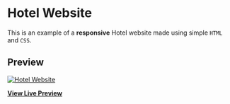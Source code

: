 # Hotel Website

This is an example of a **responsive** Hotel website made using simple `HTML` and `CSS`.

## Preview

[![Hotel Website](https://raw.github.com/VianaArthur/hotel-website/master/assets/images/preview.png
 "Hotel Website")](https://vianaarthur.github.io/hotel-website/)

**[View Live Preview](https://vianaarthur.github.io/hotel-website/)**
